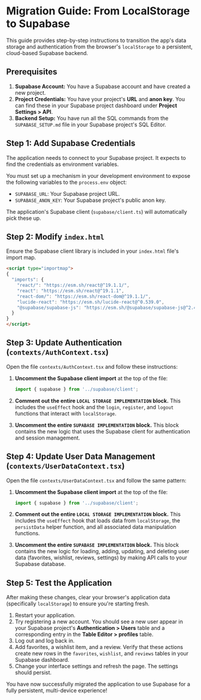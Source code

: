 # Migration Guide: From LocalStorage to Supabase

This guide provides step-by-step instructions to transition the app's data storage and authentication from the browser's `localStorage` to a persistent, cloud-based Supabase backend.

## Prerequisites

1.  **Supabase Account:** You have a Supabase account and have created a new project.
2.  **Project Credentials:** You have your project's **URL** and **anon key**. You can find these in your Supabase project dashboard under **Project Settings > API**.
3.  **Backend Setup:** You have run all the SQL commands from the `SUPABASE_SETUP.md` file in your Supabase project's SQL Editor.

## Step 1: Add Supabase Credentials

The application needs to connect to your Supabase project. It expects to find the credentials as environment variables.

You must set up a mechanism in your development environment to expose the following variables to the `process.env` object:
- `SUPABASE_URL`: Your Supabase project URL.
- `SUPABASE_ANON_KEY`: Your Supabase project's public anon key.

The application's Supabase client (`supabase/client.ts`) will automatically pick these up.

## Step 2: Modify `index.html`
Ensure the Supabase client library is included in your `index.html` file's import map.

```html
<script type="importmap">
{
  "imports": {
    "react/": "https://esm.sh/react@^19.1.1/",
    "react": "https://esm.sh/react@^19.1.1",
    "react-dom/": "https://esm.sh/react-dom@^19.1.1/",
    "lucide-react": "https://esm.sh/lucide-react@^0.539.0",
    "@supabase/supabase-js": "https://esm.sh/@supabase/supabase-js@^2.45.0"
  }
}
</script>
```

## Step 3: Update Authentication (`contexts/AuthContext.tsx`)

Open the file `contexts/AuthContext.tsx` and follow these instructions:

1.  **Uncomment the Supabase client import** at the top of the file:
    ```javascript
    import { supabase } from '../supabase/client';
    ```

2.  **Comment out the entire `LOCAL STORAGE IMPLEMENTATION` block.** This includes the `useEffect` hook and the `login`, `register`, and `logout` functions that interact with `localStorage`.

3.  **Uncomment the entire `SUPABASE IMPLEMENTATION` block.** This block contains the new logic that uses the Supabase client for authentication and session management.

## Step 4: Update User Data Management (`contexts/UserDataContext.tsx`)

Open the file `contexts/UserDataContext.tsx` and follow the same pattern:

1.  **Uncomment the Supabase client import** at the top of the file:
    ```javascript
    import { supabase } from '../supabase/client';
    ```
    
2.  **Comment out the entire `LOCAL STORAGE IMPLEMENTATION` block.** This includes the `useEffect` hook that loads data from `localStorage`, the `persistData` helper function, and all associated data manipulation functions.

3.  **Uncomment the entire `SUPABASE IMPLEMENTATION` block.** This block contains the new logic for loading, adding, updating, and deleting user data (favorites, wishlist, reviews, settings) by making API calls to your Supabase database.

## Step 5: Test the Application

After making these changes, clear your browser's application data (specifically `localStorage`) to ensure you're starting fresh.

1.  Restart your application.
2.  Try registering a new account. You should see a new user appear in your Supabase project's **Authentication > Users** table and a corresponding entry in the **Table Editor > profiles** table.
3.  Log out and log back in.
4.  Add favorites, a wishlist item, and a review. Verify that these actions create new rows in the `favorites`, `wishlist`, and `reviews` tables in your Supabase dashboard.
5.  Change your interface settings and refresh the page. The settings should persist.

You have now successfully migrated the application to use Supabase for a fully persistent, multi-device experience!
